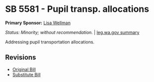 # SB 5581 - Pupil transp. allocations
**Primary Sponsor:** [Lisa Wellman](/person/leg/lisa.wellman.md)

*Status: Minority; without recommendation.* | [leg.wa.gov summary](https://app.leg.wa.gov/billsummary?BillNumber=5581&Year=2021)

Addressing pupil transportation allocations.

## Revisions
* [Original Bill](1/)
* [Substitute Bill](S/)